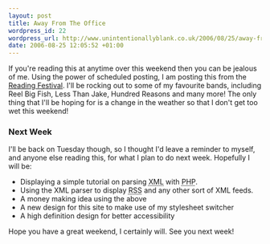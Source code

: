 ```yaml
---
layout: post
title: Away From The Office
wordpress_id: 22
wordpress_url: http://www.unintentionallyblank.co.uk/2006/08/25/away-from-the-office/
date: 2006-08-25 12:05:52 +01:00
---
```

<p>If you're reading this at anytime over this weekend then you can be jealous of me. Using the power of scheduled posting, I am posting this from the <a href="http://www.readingfestival.com">Reading Festival</a>. I'll be rocking out to some of my favourite bands, including Reel Big Fish, Less Than Jake, Hundred Reasons and many more! The only thing that I'll be hoping for is a change in the weather so that I don't get too wet this weekend!</p>
<h3>Next Week</h3>
<p>I'll be back on Tuesday though, so I thought I'd leave a reminder to myself, and anyone else reading this, for what I plan to do next week. Hopefully I will be:</p>
<ul>
  <li>Displaying a simple tutorial on parsing <abbr title="eXtensible Markup Language">XML</abbr> with <abbr title="Hypertext Preprocessor">PHP</abbr>.</li>
  <li>Using the XML parser to display <abbr title="Really Simple Syndication">RSS</abbr> and any other sort of XML feeds.</li>
  <li>A money making idea using the above</li>
  <li>A new design for this site to make use of my stylesheet switcher</li>
  <li>A high definition design for better accessibility</li>
</ul>
<p>Hope you have a great weekend, I certainly will. See you next week!</p>
